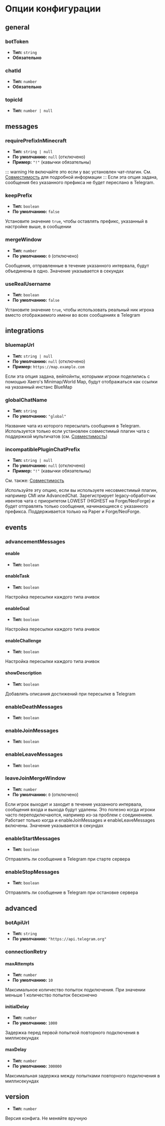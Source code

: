 <!-- Generated by codegen/generate_config.py. Do not modify-->
# Опции конфигурации

## general

### botToken

- **Тип:** `string`
- **Обязательно**

### chatId

- **Тип:** `number`
- **Обязательно**

### topicId

- **Тип:** `number | null`

## messages

### requirePrefixInMinecraft

- **Тип:** `string | null`
- **По умолчанию:** `null` (отключено)
- **Пример:** `"!"` (кавычки обязательны)

::: warning
Не включайте это если у вас установлен чат-плагин.
См. [Совместимость](https://tgbridge.vanutp.dev/ru/compatibility#chat) для подробной информации
:::
Если эта опция задана, сообщения без указанного префикса не будет переслано в Telegram.


### keepPrefix

- **Тип:** `boolean`
- **По умолчанию:** `false`

Установите значение `true`, чтобы оставлять префикс, указанный в настройке выше, в сообщении


### mergeWindow

- **Тип:** `number`
- **По умолчанию:** `0` (отключено)

Сообщения, отправленные в течение указанного интервала, будут объединены в одно.
Значение указывается в секундах


### useRealUsername

- **Тип:** `boolean`
- **По умолчанию:** `false`

Установите значение `true`, чтобы использовать реальный ник игрока вместо отображаемого имени
во всех сообщениях в Telegram


## integrations

### bluemapUrl

- **Тип:** `string | null`
- **По умолчанию:** `null` (отключено)
- **Пример:** `https://map.example.com`

Если эта опция задана, вейпойнты, которыми игроки поделились с помощью
Xaero's Minimap/World Map, будут отображаться как ссылки на указанный инстанс BlueMap


### globalChatName

- **Тип:** `string`
- **По умолчанию:** `"global"`

Название чата из которого пересылать сообщения в Telegram.
Используется только если установлен совместимый плагин чата с поддержкой мультичатов
(см. [Совместимость](https://tgbridge.vanutp.dev/ru/compatibility#chat))


### incompatiblePluginChatPrefix

- **Тип:** `string | null`
- **По умолчанию:** `null` (отключено)
- **Пример:** `"!"` (кавычки обязательны)

См. также: [Совместимость](https://tgbridge.vanutp.dev/ru/compatibility#chat)

Используйте эту опцию, если вы используете несовместимый плагин, например CMI или AdvancedChat.
Зарегистрирует legacy-обработчик ивентов чата с приоритетом LOWEST (HIGHEST на Forge/NeoForge)
и будет отправлять только сообщения, начинающиеся с указанного префикса.
Поддерживается только на Paper и Forge/NeoForge.


## events

### advancementMessages

#### enable

- **Тип:** `boolean`

#### enableTask

- **Тип:** `boolean`

Настройка пересылки каждого типа ачивок


#### enableGoal

- **Тип:** `boolean`

Настройка пересылки каждого типа ачивок


#### enableChallenge

- **Тип:** `boolean`

Настройка пересылки каждого типа ачивок


#### showDescription

- **Тип:** `boolean`

Добавлять описания достижений при пересылке в Telegram


### enableDeathMessages

- **Тип:** `boolean`

### enableJoinMessages

- **Тип:** `boolean`

### enableLeaveMessages

- **Тип:** `boolean`

### leaveJoinMergeWindow

- **Тип:** `number`
- **По умолчанию:** `0` (отключено)

Если игрок выходит и заходит в течение указанного интервала,
сообщения входа и выхода будут удалены.
Это полезно когда игроки часто переподключаются, например из-за проблем с соединением.
Работает только когда и enableJoinMessages и enableLeaveMessages включены.
Значение указывается в секундах


### enableStartMessages

- **Тип:** `boolean`

Отправлять ли сообщение в Telegram при старте сервера


### enableStopMessages

- **Тип:** `boolean`

Отправлять ли сообщение в Telegram при остановке сервера


## advanced

### botApiUrl

- **Тип:** `string`
- **По умолчанию:** `"https://api.telegram.org"`

### connectionRetry

#### maxAttempts

- **Тип:** `number`
- **По умолчанию:** `10`

Максимальное количество попыток подключения. При значении меньше 1 количество попыток бесконечно


#### initialDelay

- **Тип:** `number`
- **По умолчанию:** `1000`

Задержка перед первой попыткой повторного подключения в миллисекундах


#### maxDelay

- **Тип:** `number`
- **По умолчанию:** `300000`

Максимальная задержка между попытками повторного подключения в миллисекундах


## version

- **Тип:** `number`

Версия конфига. Не меняйте вручную

